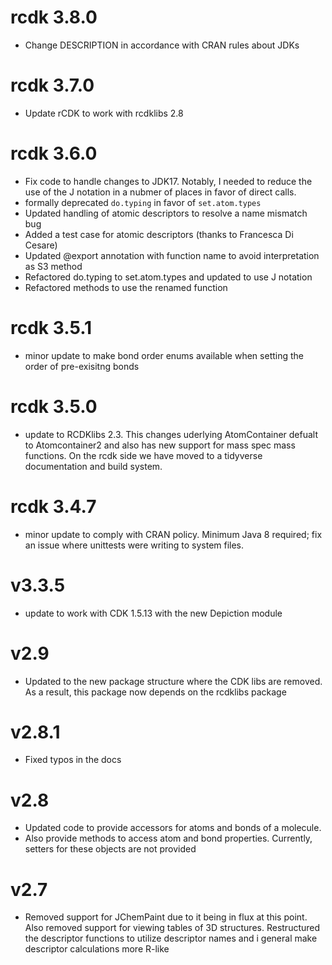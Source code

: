 # rcdk 3.8.0

* Change DESCRIPTION in accordance with CRAN rules about JDKs

# rcdk 3.7.0

* Update rCDK to work with rcdklibs 2.8


# rcdk 3.6.0

* Fix code to handle changes to JDK17. Notably, I needed to reduce the use of the J notation in a nubmer of places in favor of direct calls.
* formally deprecated `do.typing` in favor of `set.atom.types`
* Updated handling of atomic descriptors to resolve a name mismatch bug
* Added a test case for atomic descriptors (thanks to Francesca Di Cesare)
* Updated @export annotation with function name to avoid interpretation as 
  S3 method
* Refactored do.typing to set.atom.types and updated to use J notation
* Refactored methods to use the renamed function

# rcdk 3.5.1

* minor update to make bond order enums available when setting the order of pre-exisitng bonds

# rcdk  3.5.0

* update to RCDKlibs 2.3. This changes uderlying AtomContainer defualt to Atomcontainer2 and also has new support for mass spec mass functions. On the rcdk side we have moved to a tidyverse documentation and build system.

# rcdk  3.4.7 

* minor update to comply with CRAN policy. Minimum Java 8 required; fix an issue where unittests were writing to system files.

# v3.3.5 

* update to work with CDK 1.5.13 with the new Depiction module

# v2.9

* Updated to the new package structure where the CDK libs are removed. As a result, this package now depends on the rcdklibs package

# v2.8.1 

* Fixed typos in the docs

# v2.8 

* Updated code to provide accessors for atoms and bonds of a molecule. 
* Also provide methods to access atom and bond properties. Currently, setters
for these objects are not provided

# v2.7 

* Removed support for JChemPaint due to it being in flux at this point. Also 
removed support for viewing tables of 3D structures. Restructured the descriptor
functions to utilize descriptor names and i general make descriptor calculations
more R-like


